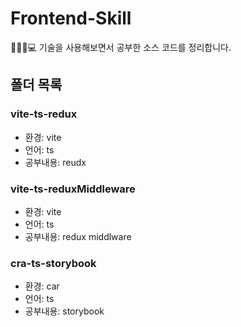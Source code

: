 # Frontend-Skill

👨🏻‍💻💻 기술을 사용해보면서 공부한 소스 코드를 정리합니다.

## 폴더 목록

### vite-ts-redux

- 환경: vite
- 언어: ts
- 공부내용: reudx

### vite-ts-reduxMiddleware

- 환경: vite
- 언어: ts
- 공부내용: redux middlware

### cra-ts-storybook

- 환경: car
- 언어: ts
- 공부내용: storybook
